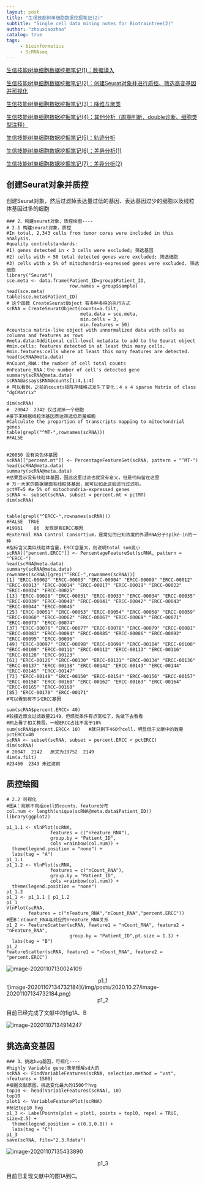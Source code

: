 ```yaml
---
layout: post
title: "生信技能树单细胞数据挖掘笔记(2)"
subtitle: "Single cell data mining notes for Biotraintree(2)"
author: "zhouxiaozhao"
catalog: true
tags:
     - bioinformatics
     - ScRNAseq
---
```


[生信技能树单细胞数据挖掘笔记(1)：数据读入](https://www.zhouxiaozhao.cn/2020/10/24/ScRNAseq(7)/)

[生信技能树单细胞数据挖掘笔记(2)：创建Seurat对象并进行质控、筛选高变基因并可视化](https://www.zhouxiaozhao.cn/2020/10/27/ScRNAseq(8)/)

[生信技能树单细胞数据挖掘笔记(3)：降维与聚类](https://www.zhouxiaozhao.cn/2020/10/29/ScRNAseq(9)/)

[生信技能树单细胞数据挖掘笔记(4)：其他分析（周期判断、double诊断、细胞类型注释）](https://www.zhouxiaozhao.cn/2020/10/31/ScRNAseq(10)/)

[生信技能树单细胞数据挖掘笔记(5)：轨迹分析](https://www.zhouxiaozhao.cn/2020/11/03/ScRNAseq(11)/)

[生信技能树单细胞数据挖掘笔记(6)：差异分析(1)](https://www.zhouxiaozhao.cn/2020/11/05/ScRNAseq(12)/)

[生信技能树单细胞数据挖掘笔记(7)：差异分析(2)](https://www.zhouxiaozhao.cn/2020/11/07/ScRNAseq(13)/)

## 创建Seurat对象并质控

创建Seurat对象，然后过滤掉表达量过低的基因、表达基因过少的细胞以及线粒体基因过多的细胞

```
### 2、构建seurat对象，质控绘图----
# 2.1 构建seurat对象，质控
#In total, 2,343 cells from tumor cores were included in this analysis.
#quality controlstandards: 
#1) genes detected in < 3 cells were excluded; 筛选基因
#2) cells with < 50 total detected genes were excluded; 筛选细胞 
#3) cells with ≥ 5% of mitochondria-expressed genes were excluded. 筛选细胞
library("Seurat")
sce.meta <- data.frame(Patient_ID=group$Patient_ID,
                       row.names = group$sample)
head(sce.meta)
table(sce.meta$Patient_ID)
# 这个函数 CreateSeuratObject 有多种多样的执行方式
scRNA = CreateSeuratObject(counts=a.filt,
                           meta.data = sce.meta,
                           min.cells = 3, 
                           min.features = 50)
#counts:a matrix-like object with unnormalized data with cells as columns and features as rows 
#meta.data:Additional cell-level metadata to add to the Seurat object
#min.cells: features detected in at least this many cells. 
#min.features:cells where at least this many features are detected.
head(scRNA@meta.data)
#nCount_RNA：the number of cell total counts
#nFeature_RNA：the number of cell's detected gene
summary(scRNA@meta.data)
scRNA@assays$RNA@counts[1:4,1:4]
# 可以看到，之前的counts矩阵存储格式发生了变化：4 x 4 sparse Matrix of class "dgCMatrix"

dim(scRNA)
#  20047  2342 仅过滤掉一个细胞
#接下来根据线粒体基因表达筛选低质量细胞
#Calculate the proportion of transcripts mapping to mitochondrial genes
table(grepl("^MT-",rownames(scRNA)))
#FALSE 


#20050 没有染色体基因
scRNA[["percent.mt"]] <- PercentageFeatureSet(scRNA, pattern = "^MT-")
head(scRNA@meta.data)
summary(scRNA@meta.data)
#结果显示没有线粒体基因，因此这里过滤也就没有意义，但是代码留在这里
# 万一大家的数据里面有线粒体基因，就可以如此这般进行过滤啦。
pctMT=5 #≥ 5% of mitochondria-expressed genes
scRNA <- subset(scRNA, subset = percent.mt < pctMT)
dim(scRNA)


table(grepl("^ERCC-",rownames(scRNA)))
#FALSE  TRUE 
#19961    86  发现是有ERCC基因
#External RNA Control Consortium，是常见的已知浓度的外源RNA分子spike-in的一种
#指标含义类似线粒体含量，ERCC含量大，则说明total sum变小
scRNA[["percent.ERCC"]] <- PercentageFeatureSet(scRNA, pattern = "^ERCC-")
head(scRNA@meta.data)
summary(scRNA@meta.data)
rownames(scRNA)[grep("^ERCC-",rownames(scRNA))]
[1] "ERCC-00002" "ERCC-00003" "ERCC-00004" "ERCC-00009" "ERCC-00012" "ERCC-00013" "ERCC-00014" "ERCC-00017" "ERCC-00019" "ERCC-00022" "ERCC-00024" "ERCC-00025"
[13] "ERCC-00028" "ERCC-00031" "ERCC-00033" "ERCC-00034" "ERCC-00035" "ERCC-00039" "ERCC-00040" "ERCC-00041" "ERCC-00042" "ERCC-00043" "ERCC-00044" "ERCC-00046"
[25] "ERCC-00051" "ERCC-00053" "ERCC-00054" "ERCC-00058" "ERCC-00059" "ERCC-00060" "ERCC-00062" "ERCC-00067" "ERCC-00069" "ERCC-00071" "ERCC-00073" "ERCC-00074"
[37] "ERCC-00076" "ERCC-00077" "ERCC-00078" "ERCC-00079" "ERCC-00081" "ERCC-00083" "ERCC-00084" "ERCC-00085" "ERCC-00086" "ERCC-00092" "ERCC-00095" "ERCC-00096"
[49] "ERCC-00097" "ERCC-00098" "ERCC-00099" "ERCC-00104" "ERCC-00108" "ERCC-00109" "ERCC-00111" "ERCC-00112" "ERCC-00113" "ERCC-00116" "ERCC-00120" "ERCC-00123"
[61] "ERCC-00126" "ERCC-00130" "ERCC-00131" "ERCC-00134" "ERCC-00136" "ERCC-00137" "ERCC-00138" "ERCC-00142" "ERCC-00143" "ERCC-00144" "ERCC-00145" "ERCC-00147"
[73] "ERCC-00148" "ERCC-00150" "ERCC-00154" "ERCC-00156" "ERCC-00157" "ERCC-00158" "ERCC-00160" "ERCC-00162" "ERCC-00163" "ERCC-00164" "ERCC-00165" "ERCC-00168"
[85] "ERCC-00170" "ERCC-00171"
#可以看到有不少ERCC基因

sum(scRNA$percent.ERCC< 40)
#较接近原文过滤数量2149，但感觉条件有点宽松了，先做下去看看
#网上看了相关教程，一般ERCC占比不高于10%
sum(scRNA$percent.ERCC< 10)   #就只剩下460个cell，明显低于文献中的数量
pctERCC=40
scRNA <- subset(scRNA, subset = percent.ERCC < pctERCC)
dim(scRNA)
# 20047  2142   原文为19752  2149
dim(a.filt)
#23460  2343 未过滤前
```

## 质控绘图

```
# 2.2 可视化
#图A：观察不同组cell的counts、feature分布
col.num <- length(unique(scRNA@meta.data$Patient_ID))
library(ggplot2)

p1_1.1 <- VlnPlot(scRNA,
                features = c("nFeature_RNA"),
                group.by = "Patient_ID",
                cols =rainbow(col.num)) +
  theme(legend.position = "none") +
  labs(tag = "A")
p1_1.1
p1_1.2 <- VlnPlot(scRNA,
                features = c("nCount_RNA"),
                group.by = "Patient_ID",
                cols =rainbow(col.num)) +
  theme(legend.position = "none") 
p1_1.2
p1_1 <- p1_1.1 | p1_1.2
p1_1
VlnPlot(scRNA,
        features = c("nFeature_RNA","nCount_RNA","percent.ERCC"))
#图B：nCount_RNA与对应的nFeature_RNA关系
p1_2 <- FeatureScatter(scRNA, feature1 = "nCount_RNA", feature2 = "nFeature_RNA",
                       group.by = "Patient_ID",pt.size = 1.3) +
  labs(tag = "B")
p1_2
FeatureScatter(scRNA, feature1 = "nCount_RNA", feature2 = "percent.ERCC")
```

![image-20201107130024109](/img/posts/2020.10.27/image-20201107130024109.png)

<center>
    p1_1
</center>
![image-20201107134732184](/img/posts/2020.10.27/image-20201107134732184.png)

<center>
      p1_2
</center>

目前已经完成了文献中的fig1A、B

![image-20201107134914247](/img/posts/2020.10.27/image-20201107134914247.png)



## 挑选高变基因

```
### 3、挑选hvg基因，可视化----
#highly Variable gene:简单理解sd大的
scRNA <- FindVariableFeatures(scRNA, selection.method = "vst", nfeatures = 1500) 
#根据文献原图，挑选变化最大的1500个hvg
top10 <- head(VariableFeatures(scRNA), 10) 
top10
plot1 <- VariableFeaturePlot(scRNA) 
#标记top10 hvg
p1_3 <- LabelPoints(plot = plot1, points = top10, repel = TRUE, size=2.5) +
  theme(legend.position = c(0.1,0.8)) +
  labs(tag = "C")
p1_3
save(scRNA, file="2.3.Rdata")
```

![image-20201107135433890](/img/posts/2020.10.27/image-20201107135433890.png)

<center>
    p1_3
</center>

目前已复现文献中的图1A到C。